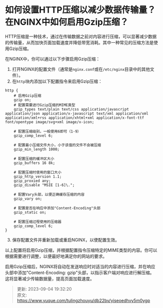 # 如何设置HTTP压缩以减少数据传输量？在NGINX中如何启用Gzip压缩？

HTTP压缩是一种技术，通过在传输数据之前对内容进行压缩，可以显著减少数据的传输量，从而加快页面加载速度并降低带宽消耗。其中一种常见的压缩方法是使用Gzip压缩。



在NGINX中，你可以通过以下步骤启用Gzip压缩：

1.  打开NGINX的配置文件（通常是`nginx.conf`或在`/etc/nginx`目录中的其他文件）。 
2.  在`http`块内添加以下配置指令来启用Gzip压缩： 

```nginx
http {
    # 启用Gzip压缩
    gzip on;
    # 配置需要进行Gzip压缩的MIME类型
    gzip_types text/plain text/css application/javascript application/json application/x-javascript text/xml application/xml application/xml+rss application/xhtml+xml application/x-font-ttf font/opentype image/svg+xml image/x-icon;

    # 配置压缩级别，一般使用6即可（1-9）
    gzip_comp_level 6;

    # 配置最小压缩文件大小，小于该值的文件不会被压缩
    gzip_min_length 1000;

    # 配置压缩的缓冲区大小
    gzip_buffers 16 8k;

    # 配置压缩时使用的窗口大小
    gzip_http_version 1.1;
    gzip_proxied any;
    gzip_disable "MSIE [1-6]\.";

    # 配置Vary头部，以便正确缓存压缩的内容
    gzip_vary on;

    # 配置是否在响应中添加"Content-Encoding"头部
    gzip_static on;

    # 配置压缩过程使用的压缩器
    gzip_comp_level 6;
}
```

3. 保存配置文件并重新加载或重启NGINX，以使配置生效。



以上配置将启用Gzip压缩，并根据配置指令压缩特定的MIME类型的内容。你可以根据需要进行调整，以便最好地满足你的网站的要求。



启用Gzip压缩后，NGINX将自动在发送响应时对适当的内容进行压缩，并在响应头部中添加"Content-Encoding: gzip"头部，以指示客户端对响应进行解压缩。这将显著减少传输数据量，提高页面加载速度。



> 更新: 2023-09-04 19:32:20  
> 原文: <https://www.yuque.com/tulingzhouyu/db22bv/yiseoedhvy5m0ygp>